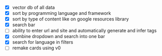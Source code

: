 - [x] vector db of all data  
- [x] sort by programming language and framework
- [x] sort by type of content like on google resources library
- [x] search bar
- [ ] ability to enter url and site and automatically generate and infer tags
- [x] combine dropdown and search into one bar
- [x] search for language in filters
- [ ] remake cards using v0